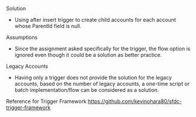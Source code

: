 Solution 
- Using after insert trigger to create child accounts for each account whose ParentId field is null. 

Assumptions
- Since the assignment asked specifically for the trigger, the flow option is ignored even though it could be a solution as better practice.

Legacy Accounts
- Having only a trigger does not provide the solution for the legacy accounts, based on the number of legacy accounts, a one-time script or batch implementation/flow can be considered as a solution.

Reference for Trigger Framework 
https://github.com/kevinohara80/sfdc-trigger-framework
